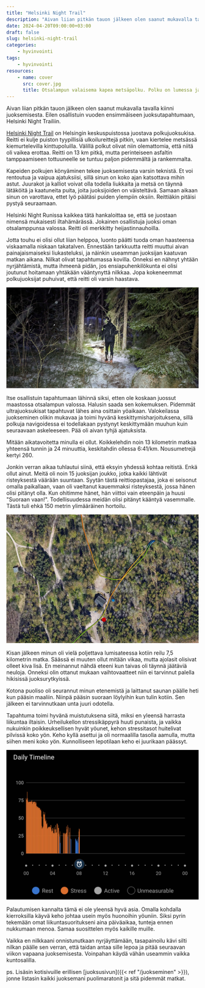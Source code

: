 ```yaml
---
title: "Helsinki Night Trail"
description: "Aivan liian pitkän tauon jälkeen olen saanut mukavalla tavalla kiinni juoksemisesta. Eilen osallistuin vuoden ensimmäiseen juoksutapahtumaan, Helsinki Night Trailiin."
date: 2024-04-20T09:00:00+03:00
draft: false
slug: helsinki-night-trail
categories:
    - hyvinvointi
tags:
    - hyvinvointi
resources:
    - name: cover
      src: cover.jpg
      title: Otsalampun valaisema kapea metsäpolku. Polku on lumessa ja taivaalta sataa lisää lunta. Edessä juoksee juoksija mustassa juoksuasussa.
---
```


Aivan liian pitkän tauon jälkeen olen saanut mukavalla tavalla kiinni juoksemisesta. Eilen osallistuin vuoden ensimmäiseen juoksutapahtumaan, Helsinki Night Trailiin.

<!--more-->

[Helsinki Night Trail](https://www.helsinkinighttrail.fi/) on Helsingin keskuspuistossa juostava polkujuoksukisa. Reitti ei kulje puiston tyypillisiä ulkoilureittejä pitkin, vaan kiertelee metsässä kiemurtelevilla kinttupoluilla. Välillä polkut olivat niin olemattomia, että niitä oli vaikea erottaa. Reitti on 13 km pitkä, mutta perinteiseen asfaltin tamppaamiseen tottuuneelle se tuntuu paljon pidemmältä ja rankemmalta.

Kapeiden polkujen könyäminen tekee juoksemisesta varsin teknistä. Et voi rentoutua ja vaipua ajatuksiisi, sillä sinun on koko ajan katsottava mihin astut. Juurakot ja kalliot voivat olla todella liukkaita ja metsä on täynnä lätäköitä ja kaatuneita puita, joita juoksijoiden on väisteltävä. Samaan aikaan sinun on varottava, ettet lyö päätäsi puiden ylempiin oksiin. Reittiäkin pitäisi pystyä seuraamaan.

Helsinki Night Runissa kaikkea tätä hankaloittaa se, että se juostaan nimensä mukaisesti iltahämärässä. Jokainen osallistuja juoksi oman otsalamppunsa valossa. Reitti oli merkkitty heijastinnauhoilla.

Jotta touhu ei olisi ollut liian helppoa, luonto päätti tuoda oman haasteensa viskaamalla niskaan takatalven. Ennestään tarkkuutta reitti muuttui aivan painajaismaiseksi liukasteluksi, ja näinkin useamman juoksijan kaatuvan matkan aikana. Nilkat olivat tapahtumassa kovilla. Onneksi en nähnyt yhtään nyrjähtämistä, mutta ihmeenä pidän, jos ensiapuhenkilökunta ei olisi joutunut hoitamaan yhtäkään vääntynyttä nilkkaa. Jopa kokeneemmat polkujuoksijat puhuivat, että reitti oli varsin haastava.

![Otsalampun valaisema kapea metsäpolku. Polku on lumessa ja taivaalta sataa lisää lunta. Edessä juoksee juoksija mustassa juoksuasussa.](cover.jpg "Helsinki Night Trail juostiin lumen liukastamilla poluilla, oman ja kanssakilpailijoiden otsalamppujen valossa.")

Itse osallistuin tapahtumaan lähinnä siksi, etten ole koskaan juossut maastossa otsalampun valossa. Halusin saada sen kokemuksen. Pidemmät ultrajuoksukisat tapahtuvat lähes aina osittain yöaikaan. Valokeilassa juokseminen olikin mukavaa ja toimi hyvänä keskittymisharjoituksena, sillä polkuja navigoidessa ei todellakaan pystynyt keskittymään muuhun kuin seuraavaan askeleeseen. Pää oli aivan tyhjä ajatuksista.

Mitään aikatavoitetta minulla ei ollut. Koikkelehdin noin 13 kilometrin matkaa yhteensä tunnin ja 24 minuuttia, keskitahdin ollessa 6:41/km. Nousumetrejä kertyi 260.

Jonkin verran aikaa tuhlautui siinä, että eksyin yhdessä kohtaa reitistä. Enkä ollut ainut. Meitä oli noin 15 juoksijan joukko, jotka kaikki lähtivät risteyksestä väärään suuntaan. Syytän tästä reittiopastajaa, joka ei seisonut omalla paikallaan, vaan oli vaeltanut kauemmaksi risteyksestä, jossa hänen olisi pitänyt olla. Kun ohitimme hänet, hän viittoi vain eteenpäin ja huusi "Suoraan vaan!". Todellisuudessa meidän olisi pitänyt kääntyä vasemmalle. Tästä tuli ehkä 150 metrin ylimääräinen hortoilu.

![Satelliittikuva, jossa näkyy juoksemani ylimääräinen lenkki sekä väripalloilla pisteet, jossa opastaja seisoi ja jossa hänen olisi pitänyt seistä.](hortoilu.jpg "Punaisella on paikka, jossa opastaja seisoi. Hänen olisi pitänyt seistä sinisen merkin kohdalla ja opastaa juoksijoita kääntymään vasemmalle.")

Kisan jälkeen minun oli vielä poljettava lumisateessa kotiin reilu 7,5 kilometrin matka. Säässä ei muuten ollut mitään vikaa, mutta ajolasit olisivat olleet kiva lisä. En meinannut nähdä eteeni kun taivas oli täynnä jäätäviä neuloja. Onneksi olin ottanut mukaan vaihtovaatteet niin ei tarvinnut palella hikisissä juoksurytkyissä.

Kotona puoliso oli seurannut minun etenemistä ja laittanut saunan päälle heti kun pääsin maaliin. Niinpä pääsin suoraan löylyihin kun tulin kotiin. Sen jälkeen ei tarvinnutkaan unta juuri odotella.

Tapahtuma toimi hyvänä muistutuksena siitä, miksi en yleensä harrasta liikuntaa iltaisin. Urheilukellon stressikäppyrä huuti punaista, ja vaikka nukuinkin poikkeuksellisen hyvät yöunet, kehon stressitasot huitelivat pilvissä koko yön. Keho kyllä asettui ja oli normaalilla tasolla aamulla, mutta siihen meni koko yön. Kunnolliseen lepotilaan keho ei juurikaan päässyt.

![Garmin Connect -sovelluksen stressigraafi. Alkuyöstä graafi on kovan stressin tasolla ja vasta neljän jälkeen aamulla kehon stressitasot ovat normaalilla tasolla. Lepotilaa ei ole juuri lainkaan.](stressi.jpg "Garmin Connectin stressitilastot visualisoivat hyvin sen, kuinka yöhön ei juuri palautumista kuulunut. Stressitasot olivat normaalilla tasolla vasta neljän jälkeen aamuyöstä, mutta lepoa ei ollut juuri lainkaan.")

Palautumisen kannalta tämä ei ole yleensä hyvä asia. Omalla kohdalla kierroksilla käyvä keho johtaa usein myös huonoihin yöuniin. Siksi pyrin tekemään omat liikuntasuoritukseni aina päiväaikaa, tunteja ennen nukkumaan menoa. Samaa suosittelen myös kaikille muille.

Vaikka en nilkkaani onnistunutkaan nyrjäyttämään, tasapainoilu kävi silti nilkan päälle sen verran, että taidan antaa sille lepoa ja pitää seuraavan viikon vapaana juoksemisesta. Voinpahan käydä vähän useammin vaikka kuntosalilla.

ps. Lisäsin kotisivuille erillisen [juoksusivun]({{< ref "/juokseminen" >}}), jonne listasin kaikki juoksemani puolimaratonit ja sitä pidemmät matkat.